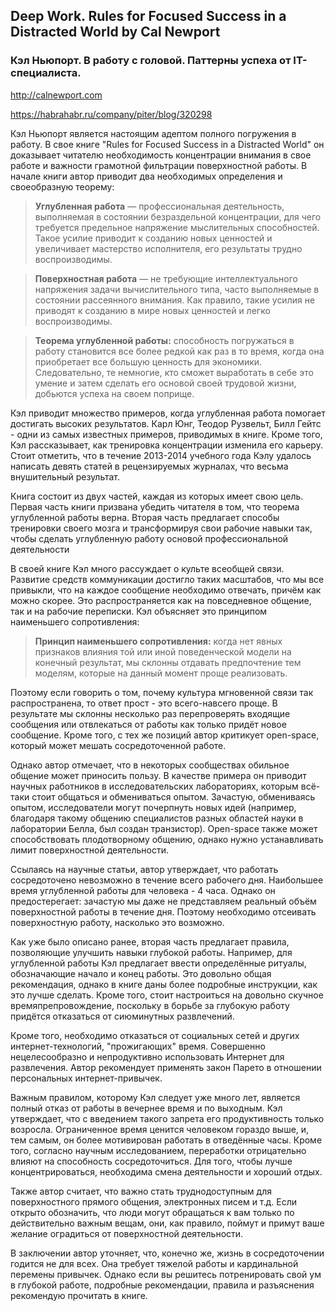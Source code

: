 ## Deep Work. Rules for Focused Success in a Distracted World by Cal Newport
### Кэл Ньюпорт. В работу с головой. Паттерны успеха от IT-специалиста.

<http://calnewport.com>

<https://habrahabr.ru/company/piter/blog/320298>

Кэл Ньюпорт является настоящим адептом полного погружения в работу. В свое книге "Rules for Focused Success in a Distracted World" он доказывает читателю необходимость концентрации внимания в свое работе и важности грамотной фильтрации поверхностной работы. В начале книги автор приводит два необходимых определения и своеобразную теорему:

> **Углубленная работа** — профессиональная деятельность, выполняемая в состоянии безраздельной концентрации, для чего требуется предельное напряжение мыслительных способностей. Такое усилие приводит к созданию новых ценностей и увеличивает мастерство исполнителя, его результаты трудно воспроизводимы.

> **Поверхностная работа** — не требующие интеллектуального напряжения задачи вычислительного типа, часто выполняемые в состоянии рассеянного внимания. Как правило, такие усилия не приводят к созданию в мире новых ценностей и легко воспроизводимы.

> **Теорема углубленной работы:** способность погружаться в работу становится все более редкой как раз в то время, когда она приобретает все большую ценность для экономики. Следовательно, те немногие, кто сможет выработать в себе это умение и затем сделать его основой своей трудовой жизни, добьются успеха на своем поприще.

Кэл приводит множество примеров, когда углубленная работа помогает достигать высоких результатов. Карл Юнг, Теодор Рузвельт, Билл Гейтс - одни из самых известных примеров, приводимых в книге. Кроме того, Кэл рассказывает, как тренировка концентрации изменила его карьеру. Стоит отметить, что в течение 2013-2014 учебного года Кэлу удалось написать девять статей в рецензируемых журналах, что весьма внушительный результат.

Книга состоит из двух частей, каждая из которых имеет свою цель. Первая часть книги призвана убедить читателя в том, что теорема углубленной работы верна. Вторая часть предлагает способы тренировки своего мозга и трансформируя свои рабочие навыки так, чтобы сделать углубленную работу основой профессиональной деятельности

В своей книге Кэл много рассуждает о культе всеобщей связи. Развитие средств коммуникации достигло таких масштабов, что мы все привыкли, что на каждое сообщение необходимо отвечать, причём как можно скорее. Это распространяется как на повседневное общение, так и на рабочие переписки. Кэл объясняет это принципом наименьшего сопротивления:

> **Принцип наименьшего сопротивления:** когда нет явных признаков влияния той или иной поведенческой модели на конечный результат, мы склонны отдавать предпочтение тем моделям, которые на данный момент проще реализовать.

Поэтому если говорить о том, почему культура мгновенной связи так распространена, то ответ прост - это всего-навсего проще. В результате мы склонны несколько раз перепроверять входящие сообщения или отвлекаться от работы как только придёт новое сообщение. Кроме того, с тех же позиций автор критикует open-space, который может мешать сосредоточенной работе.

Однако автор отмечает, что в некоторых сообществах обильное общение может приносить пользу. В качестве примера он приводит научных работников в исследовательских лабораториях, которым всё-таки стоит общаться и обмениваться опытом. Зачастую, обмениваясь опытом, исследователи могут почерпнуть новых идей (например, благодаря такому общению специалистов разных областей науки в лаборатории Белла, был создан транзистор). Open-space также может способствовать плодотворному общению, однако нужно устанавливать лимит поверхностной деятельности.

Ссылаясь на научные статьи, автор утверждает, что работать сосредоточено невозможно в течение всего рабочего дня. Наибольшее время углубленной работы для человека - 4 часа. Однако он предостерегает: зачастую мы даже не представляем реальный объём поверхностной работы в течение дня. Поэтому необходимо отсеивать поверхностную работу, насколько это возможно.

Как уже было описано ранее, вторая часть предлагает правила, позволяющие улучшить навыки глубокой работы. Например, для углубленной работы Кэл предлагает ввести определённые ритуалы, обозначающие начало и конец работы. Это довольно общая рекомендация, однако в книге даны более подробные инструкции, как это лучше сделать. Кроме того, стоит настроиться на довольно скучное времяпрепровождение, поскольку в борьбе за глубокую работу придётся отказаться от сиюминутных развлечений.

Кроме того, необходимо отказаться от социальных сетей и других интернет-технологий, "прожигающих" время. Совершенно нецелесообразно и непродуктивно использовать Интернет для развлечения. Автор рекомендует применять закон Парето в отношении персональных интернет-привычек.

Важным правилом, которому Кэл следует уже много лет, является полный отказ от работы в вечернее время и по выходным. Кэл утверждает, что с введением такого запрета его продуктивность только возросла. Ограниченное время ценится человеком гораздо выше, и, тем самым, он более мотивирован работать в отведённые часы. Кроме того, согласно научным исследованием, переработки отрицательно влияют на способность сосредоточиться. Для того, чтобы лучше концентрироваться, необходима смена деятельности и хороший отдых.

Также автор считает, что важно стать труднодоступным для поверхностного прямого общения, электронных писем и т.д. Если открыто обозначить, что люди могут обращаться к вам только по действительно важным вещам, они, как правило, поймут и примут ваше желание оградиться от поверхностной деятельности.

В заключении автор уточняет, что, конечно же, жизнь в сосредоточении годится не для всех. Она требует тяжелой работы и кардинальной перемены привычек. Однако если вы решитесь потренировать свой ум в глубокой работе, подробные рекомендации, правила и разъяснения рекомендую прочитать в книге.
